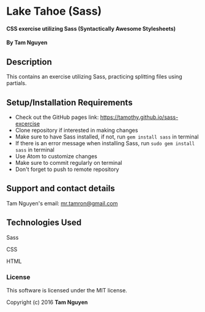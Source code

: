 # Lake Tahoe (Sass)

#### CSS exercise utilizing Sass (Syntactically Awesome Stylesheets)

#### By Tam Nguyen

## Description

This contains an exercise utilizing Sass, practicing splitting files using partials.

## Setup/Installation Requirements

* Check out the GitHub pages link: https://tamothy.github.io/sass-excercise
* Clone repository if interested in making changes
* Make sure to have Sass installed, if not, run `gem install sass` in terminal
* If there is an error message when installing Sass, run `sudo gem install sass` in terminal
* Use Atom to customize changes
* Make sure to commit regularly on terminal
* Don't forget to push to remote repository

## Support and contact details

Tam Nguyen's email: mr.tamron@gmail.com

## Technologies Used

Sass

CSS

HTML

### License

This software is licensed under the MIT license.

Copyright (c) 2016 **Tam Nguyen**
